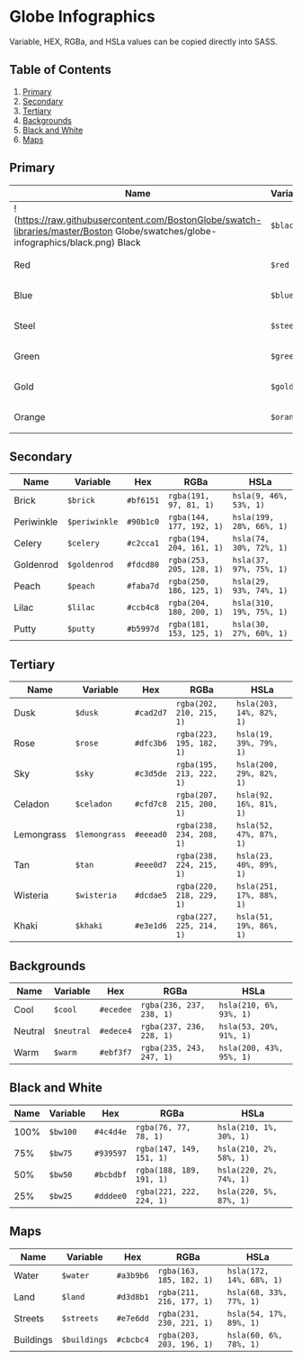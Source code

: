 # Globe Infographics

Variable, HEX, RGBa, and HSLa values can be copied directly into SASS.


## Table of Contents
1. [Primary](#primary)
3. [Secondary](#secondary)
4. [Tertiary](#tertiary)
5. [Backgrounds](#backgrounds)
6. [Black and White](#black-and-white)
7. [Maps](#maps)


## Primary

| Name    | Variable  | Hex       | RGBa                     | HSLa                     |
| ------- | --------- | --------- | ------------------------ | ------------------------ |
| !(https://raw.githubusercontent.com/BostonGlobe/swatch-libraries/master/Boston Globe/swatches/globe-infographics/black.png) Black   | `$black`  | `#3a3e41` | `rgba(58, 62, 65, 1)`    | `hsla(206, 6%, 24%, 1)`  |
| Red     | `$red`    | `#ea212d` | `rgba(234, 33, 45, 1)`   | `hsla(356, 83%, 52%, 1)` |
| Blue    | `$blue`   | `#59889d` | `rgba(89, 136, 157, 1)`  | `hsla(199, 28%, 48%, 1)` |
| Steel   | `$steel`  | `#8e9da6` | `rgba(142, 157, 166, 1)` | `hsla(203, 12%, 60%, 1)` |
| Green   | `$green`  | `#9dba73` | `rgba(157, 186, 115, 1)` | `hsla(85, 34%, 59%, 1)`  |
| Gold    | `$gold`   | `#faba54` | `rgba(250, 186, 84, 1)`  | `hsla(37, 94%, 65%, 1)`  |
| Orange  | `$orange` | `#f49457` | `rgba(244, 148, 87, 1)`  | `hsla(23, 88%, 65%, 1)`  |


## Secondary

| Name       | Variable      | Hex       | RGBa                     | HSLa                     |
| ---------- | ------------- | --------- | ------------------------ | ------------------------ |
| Brick      | `$brick`      | `#bf6151` | `rgba(191, 97, 81, 1)`   | `hsla(9, 46%, 53%, 1)`   |
| Periwinkle | `$periwinkle` | `#90b1c0` | `rgba(144, 177, 192, 1)` | `hsla(199, 28%, 66%, 1)` |
| Celery     | `$celery`     | `#c2cca1` | `rgba(194, 204, 161, 1)` | `hsla(74, 30%, 72%, 1)`  |
| Goldenrod  | `$goldenrod`  | `#fdcd80` | `rgba(253, 205, 128, 1)` | `hsla(37, 97%, 75%, 1)`  |
| Peach      | `$peach`      | `#faba7d` | `rgba(250, 186, 125, 1)` | `hsla(29, 93%, 74%, 1)`  |
| Lilac      | `$lilac`      | `#ccb4c8` | `rgba(204, 180, 200, 1)` | `hsla(310, 19%, 75%, 1)` |
| Putty      | `$putty`      | `#b5997d` | `rgba(181, 153, 125, 1)` | `hsla(30, 27%, 60%, 1)`  |


## Tertiary

| Name       | Variable       | Hex       | RGBa                     | HSLa                     |
| ---------- | -------------- | --------- | ------------------------ | ------------------------ |
| Dusk       | `$dusk`        | `#cad2d7` | `rgba(202, 210, 215, 1)` | `hsla(203, 14%, 82%, 1)` |
| Rose       | `$rose`        | `#dfc3b6` | `rgba(223, 195, 182, 1)` | `hsla(19, 39%, 79%, 1)`  |
| Sky        | `$sky`         | `#c3d5de` | `rgba(195, 213, 222, 1)` | `hsla(200, 29%, 82%, 1)` |
| Celadon    | `$celadon`     | `#cfd7c8` | `rgba(207, 215, 200, 1)` | `hsla(92, 16%, 81%, 1)`  |
| Lemongrass | `$lemongrass`  | `#eeead0` | `rgba(238, 234, 208, 1)` | `hsla(52, 47%, 87%, 1)`  |
| Tan        | `$tan`         | `#eee0d7` | `rgba(238, 224, 215, 1)` | `hsla(23, 40%, 89%, 1)`  |
| Wisteria   | `$wisteria`    | `#dcdae5` | `rgba(220, 218, 229, 1)` | `hsla(251, 17%, 88%, 1)` |
| Khaki      | `$khaki`       | `#e3e1d6` | `rgba(227, 225, 214, 1)` | `hsla(51, 19%, 86%, 1)`  |


## Backgrounds

| Name       | Variable   | Hex       | RGBa                     | HSLa                     |
| ---------- | ---------- | --------- | ------------------------ | ------------------------ |
| Cool       | `$cool`    | `#ecedee` | `rgba(236, 237, 238, 1)` | `hsla(210, 6%, 93%, 1)`  |
| Neutral    | `$neutral` | `#edece4` | `rgba(237, 236, 228, 1)` | `hsla(53, 20%, 91%, 1)`  |
| Warm       | `$warm`    | `#ebf3f7` | `rgba(235, 243, 247, 1)` | `hsla(200, 43%, 95%, 1)` |


## Black and White

| Name | Variable  | Hex      | RGBa                     | HSLa                    |
| ---- | --------- | -------- | ------------------------ | ----------------------- |
| 100% | `$bw100` | `#4c4d4e` | `rgba(76, 77, 78, 1)`    | `hsla(210, 1%, 30%, 1)` |
| 75%  | `$bw75`  | `#939597` | `rgba(147, 149, 151, 1)` | `hsla(210, 2%, 58%, 1)` |
| 50%  | `$bw50`  | `#bcbdbf` | `rgba(188, 189, 191, 1)` | `hsla(220, 2%, 74%, 1)` |
| 25%  | `$bw25`  | `#dddee0` | `rgba(221, 222, 224, 1)` | `hsla(220, 5%, 87%, 1)` |


## Maps

| Name      | Variable     | Hex       | RGBa                     | HSLa                     |
| --------- | ------------ | --------- | ------------------------ | ------------------------ |
| Water     | `$water`     | `#a3b9b6` | `rgba(163, 185, 182, 1)` | `hsla(172, 14%, 68%, 1)` |
| Land      | `$land`      | `#d3d8b1` | `rgba(211, 216, 177, 1)` | `hsla(68, 33%, 77%, 1)`  |
| Streets   | `$streets`   | `#e7e6dd` | `rgba(231, 230, 221, 1)` | `hsla(54, 17%, 89%, 1)`  |
| Buildings | `$buildings` | `#cbcbc4` | `rgba(203, 203, 196, 1)` | `hsla(60, 6%, 78%, 1)`   |
